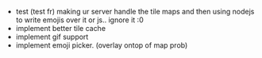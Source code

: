 - test (test fr) making ur server handle the tile maps and then using nodejs to write emojis over it or js.. ignore it :0
- implement better tile cache
- implement gif support
- implement emoji picker. (overlay ontop of map prob)
